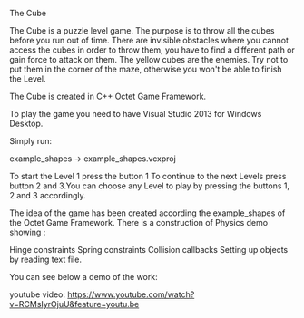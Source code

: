 The Cube

The Cube is a puzzle level game. The purpose is to throw all the cubes before you run out of time. 
There are invisible obstacles where you cannot access the cubes in order to throw them, you have to find 
a different path or gain force to attack on them.
The yellow cubes are the enemies. Try not to put them in the corner of the maze, otherwise you won't be able to finish the Level.

The Cube is created in C++ Octet Game Framework. 

To play the game you need to have Visual Studio 2013 for Windows Desktop.

 Simply run:

example_shapes -> example_shapes.vcxproj

To start the Level 1 press the button 1
To continue to the next Levels press button 2 and 3.You can choose any Level to play by  pressing the buttons 1, 2 and 3 accordingly.

The idea of the game has been created according the example_shapes of the Octet Game Framework.
There is a construction of Physics demo showing :

Hinge constraints
Spring constraints
Collision callbacks
Setting up objects by reading text file.


You can see below a demo of the work:

youtube video:
https://www.youtube.com/watch?v=RCMsIyrOjuU&feature=youtu.be

